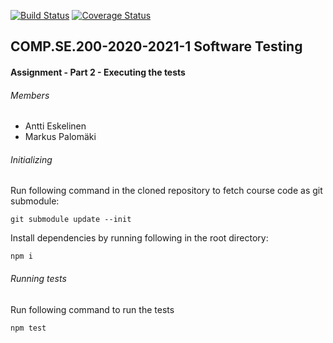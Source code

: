 [![Build Status](https://travis-ci.com/markspl/software-testing-assigment.svg?branch=master)](https://travis-ci.com/markspl/software-testing-assigment)
[![Coverage Status](https://coveralls.io/repos/github/markspl/software-testing-assigment/badge.svg?branch=master)](https://coveralls.io/github/markspl/software-testing-assigment?branch=master)

## COMP.SE.200-2020-2021-1 Software Testing
#### Assignment - Part 2 - Executing the tests

###### Members
* Antti Eskelinen
* Markus Palomäki

###### Initializing

Run following command in the cloned repository to fetch course code as git
submodule:

`git submodule update --init`

Install dependencies by running following in the root directory:

`npm i`

###### Running tests

Run following command to run the tests

`npm test`
